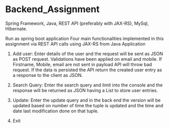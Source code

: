 # Backend_Assignment
Spring Framework, Java, REST API (preferably with JAX-RS), MySql, Hibernate.

Run as spring boot application
Four main functionalities implemented in this assignment via REST API calls using JAX-RS from Java Application
  
  1. Add user:
     Enter details of the user and the request will be sent as JSON as POST request. 
     Validations have been applied on email and mobile.
     If Firstname, Mobile, email are not sent in payload API will throw bad request. If the data is persisted the API return the created user entry as a response to the client as JSON.
  
  2. Search Query:
     Enter the search query and limit into the console and the response will be returned as JSON having a List to store user entries.
  
  3. Update:
     Enter the update query and in the back end the version will be updated based on number of time the tuple is updated and the time and date last modification done on that      tuple.
  4. Exit
